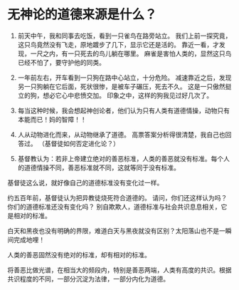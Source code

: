 # 无神论的道德来源是什么？

1. 前天中午，我和同事去吃饭，看到一只雀鸟在路旁站立。 我们上前一探究竟，这只鸟竟然没有飞走，原地踱步了几下，显示它还是活的。 靠近一看，才发现，一尺之内，有一只死去的鸟儿躺在哪里。 麻雀是害怕人类的，显然这只鸟已经不怕了，要守护他的同类。

2. 一年前左右，开车看到一只狗在路中心站立，十分危险。 减速靠近之后，发现另一只狗躺在它后面，死状很惨，是被车子碾压，死去不久。 这是一只傲然挺立的狗，想必它心中悲愤交加。 印象之中，这样的狗我见过好几次了。

3. 每当这种时候，我会想起神创论者，他们认为只有人类有道德情操，动物只有本能而已！妈的智障！！

4. 人从动物进化而来，从动物继承了道德。 高票答案分析得很清楚，我自己也回答过。 （基督徒如何否定进化论？）

5. 基督教认为：若非上帝建立绝对的善恶标准，人类的善恶就没有标准。每个人的道德情操不同，善恶标准就不同，这就等同于没有标准。

基督徒这么说，就好像自己的道德标准没有变化过一样。

约五百年前，基督徒认为把异教徒烧死符合道德的。 请问，你们还这样认为吗？你们的道德标准还没有变化吗？ 别自欺欺人，道德标准与社会共识息息相关，它是相对的标准。

白天和黑夜也没有明确的界限，难道白天与黑夜就没有区别？太阳落山也不是一瞬间完成地哩！

人类的善恶固然没有绝对的标准，却有相对的标准。

将善恶比做光谱，在相当大的频段内，特别是善恶两端，人类有高度的共识。根据共识程度的不同，一部分沉淀为法律，一部分内化为道德。